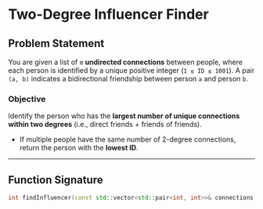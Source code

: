 # Two-Degree Influencer Finder

## Problem Statement

You are given a list of `m` **undirected connections** between people, where each person is identified by a unique positive integer (`1 ≤ ID ≤ 1001`). A pair `(a, b)` indicates a bidirectional friendship between person `a` and person `b`.

### Objective

Identify the person who has the **largest number of unique connections within two degrees** (i.e., direct friends + friends of friends).

- If multiple people have the same number of 2-degree connections, return the person with the **lowest ID**.

---

## Function Signature

```cpp
int findInfluencer(const std::vector<std::pair<int, int>>& connections);
